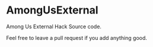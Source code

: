 # AmongUsExternal
Among Us External Hack Source code.

Feel free to leave a pull request if you
add anything good.


